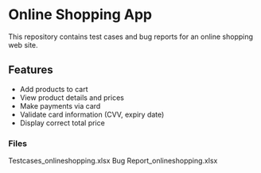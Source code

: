 # Online Shopping App
This repository contains test cases and bug reports for an online shopping web site.
## Features
- Add products to cart
- View product details and prices
- Make payments via card
- Validate card information (CVV, expiry date)
- Display correct total price
### Files
Testcases_onlineshopping.xlsx
Bug Report_onlineshopping.xlsx

